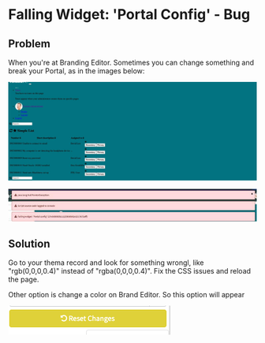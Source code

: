 # Falling Widget: 'Portal Config' - Bug



## Problem

When you're at Branding Editor. Sometimes you can change something and break your Portal, as in the images below:

![imgpsh_mobile_save](../images/imgpsh_mobile_save.jpg)

 ![1a6c9abd-26f4-4f8c-8579-9529344c0497](../images/1a6c9abd-26f4-4f8c-8579-9529344c0497.jpg)

## Solution

Go to your thema record and look for something wrongl, like "rgb(0,0,0,0.4)" instead of "rgba(0,0,0,0.4)". Fix the CSS issues and reload the page.

Other option is  change a color on Brand Editor. So this option will appear

![img](../images/25d28b77db542010fb4ae15b8a961928.png)
